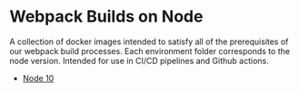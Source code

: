 # Webpack Builds on Node

A collection of docker images intended to satisfy all of the prerequisites of
our webpack build processes. Each environment folder corresponds to the node
version. Intended for use in CI/CD pipelines and Github actions.

- [Node 10](/10)
